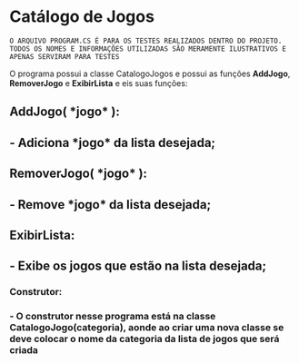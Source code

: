 # Catálogo de Jogos

```O ARQUIVO PROGRAM.CS É PARA OS TESTES REALIZADOS DENTRO DO PROJETO. TODOS OS NOMES E INFORMAÇÕES UTILIZADAS SÃO MERAMENTE ILUSTRATIVOS E APENAS SERVIRAM PARA TESTES```

O programa possui a classe CatalogoJogos e possui as funções **AddJogo**, **RemoverJogo** e **ExibirLista** e eis suas funções:

<h2>AddJogo( *jogo* ):<h2>
- Adiciona *jogo* da lista desejada;

<h2>RemoverJogo( *jogo* ):<h2>
- Remove *jogo* da lista desejada;

<h2>ExibirLista:<h2>
- Exibe os jogos que estão na lista desejada;

<h3>Construtor:<h3>
- O construtor nesse programa está na classe CatalogoJogo(categoria), aonde ao criar uma nova classe se deve colocar o nome da categoria da lista de jogos que será criada


